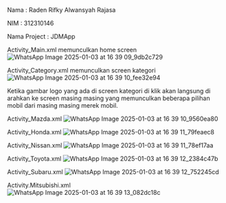 Nama         : Raden Rifky Alwansyah Rajasa

NIM          : 312310146

Nama Project : JDMApp 


Activity_Main.xml memunculkan home screen
![WhatsApp Image 2025-01-03 at 16 39 09_9db2c729](https://github.com/user-attachments/assets/ddbaaede-4b14-4f59-936c-153ad325f728)

Activity_Category.xml memunculkan screen kategori
![WhatsApp Image 2025-01-03 at 16 39 10_fee32e94](https://github.com/user-attachments/assets/d0917367-b9e7-4912-83cf-757fadbc50a5)

Ketika gambar logo yang ada di screen kategori di klik akan langsung di arahkan ke screen masing masing yang memunculkan beberapa pilihan mobil dari masing masing merek mobil.

Activity_Mazda.xml
![WhatsApp Image 2025-01-03 at 16 39 10_9560ea80](https://github.com/user-attachments/assets/dfb8a595-ff44-438a-b88d-095c31472d8b)

Activity_Honda.xml
![WhatsApp Image 2025-01-03 at 16 39 11_79feaec8](https://github.com/user-attachments/assets/c5c8289c-94ea-43a3-a39a-d2cd1cc3b56b)

Activity_Nissan.xml
![WhatsApp Image 2025-01-03 at 16 39 11_78ef17aa](https://github.com/user-attachments/assets/75116516-fc62-4bcf-a965-dc368e18d915)

Activity_Toyota.xml
![WhatsApp Image 2025-01-03 at 16 39 12_2384c47b](https://github.com/user-attachments/assets/efde9c1e-48eb-4e90-9c6d-75c0a4bc2ac7)

Activity_Subaru.xml
![WhatsApp Image 2025-01-03 at 16 39 12_752245cd](https://github.com/user-attachments/assets/35a06124-b631-48c9-9d08-f6c1ef7a820e)

Activity.Mitsubishi.xml
![WhatsApp Image 2025-01-03 at 16 39 13_082dc18c](https://github.com/user-attachments/assets/d3dcadb3-4f16-4ad9-a651-a792ed7eeb59)
